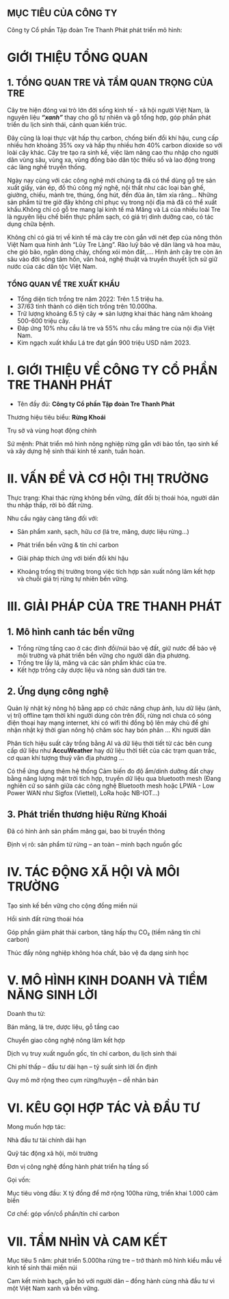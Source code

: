 ## MỤC TIÊU CỦA CÔNG TY

Công ty Cổ phần Tập đoàn Tre Thanh Phát phát triển mô hình:

# GIỚI THIỆU TỔNG QUAN

## 1. TỔNG QUAN TRE VÀ TẦM QUAN TRỌNG CỦA TRE

Cây tre hiện đóng vai trò lớn đời sống kinh tế - xã hội người Việt Nam, là nguyên liệu **_“xanh”_** thay cho gỗ tự nhiên và gỗ tổng hợp, góp phần phát triển du lịch sinh thái, cảnh quan kiến trúc.

Đây cũng là loại thực vật hấp thụ carbon, chống biến đổi khí hậu, cung cấp nhiều hơn khoảng 35% oxy và hấp thụ nhiều hơn 40% carbon dioxide so với loài cây khác.
Cây tre tạo ra sinh kế, việc làm nâng cao thu nhập cho người dân vùng sâu, vùng xa, vùng đồng bào dân tộc thiểu số và lao động trong các làng nghề truyền thống.

Ngày nay cùng với các công nghệ mới chúng ta đã có thể dùng gỗ tre sản xuất giấy, ván ép, đồ thủ công mỹ nghệ, nội thất như các loại bàn ghế, giường, chiếu, mành tre, thúng, ống hút, đến đũa ăn, tăm xỉa răng…
Những sản phẩm từ tre giờ đây không chỉ phục vụ trong nội địa mà đã có thể xuất khẩu.Không chỉ có gỗ tre mang lại kinh tế mà Măng và Lá của nhiều loài Tre là nguyên liệu chế biến thực phẩm sạch, có giá trị dinh dưỡng cao, có tác dụng chữa bệnh.

Không chỉ có giá trị về kinh tế mà cây tre còn gắn với nét đẹp của nông thôn Việt Nam qua hình ảnh “Lũy Tre Làng”. Rào luỹ bảo vệ dân làng và hoa màu, che gió bão, ngăn dòng chảy, chống xói mòn đất,…. Hình ảnh cây tre còn ăn sâu vào đời sống tâm hồn, văn hoá, nghệ thuật và truyền thuyết lịch sử giữ nước của các dân tộc Việt Nam.

### TỔNG QUAN VỀ TRE XUẤT KHẨU

- Tổng diện tích trồng tre năm 2022: Trên 1.5 triệu ha.
- 37/63 tỉnh thành có diện tích trồng trên 10.000ha.
- Trữ lượng khoảng 6.5 tỷ cây => sản lượng khai thác hàng năm khoảng 500-600 triệu cây.
- Đáp ứng 10% nhu cầu lá tre và 55% nhu cầu măng tre của nội địa Việt Nam.
- Kim ngạch xuất khẩu Lá tre đạt gần 900 triệu USD năm 2023.

# I. GIỚI THIỆU VỀ CÔNG TY CỔ PHẦN TRE THANH PHÁT

- Tên đầy đủ: **Công ty Cổ phần Tập đoàn Tre Thanh Phát**

Thương hiệu tiêu biểu: **Rừng Khoái**

Trụ sở và vùng hoạt động chính

Sứ mệnh: Phát triển mô hình nông nghiệp rừng gắn với bảo tồn, tạo sinh kế và xây dựng hệ sinh thái kinh tế xanh, tuần hoàn.

# II. VẤN ĐỀ VÀ CƠ HỘI THỊ TRƯỜNG

Thực trạng: Khai thác rừng không bền vững, đất đồi bị thoái hóa, người dân thu nhập thấp, rời bỏ đất rừng.

Nhu cầu ngày càng tăng đối với:

- Sản phẩm xanh, sạch, hữu cơ (lá tre, măng, dược liệu rừng…)

- Phát triển bền vững & tín chỉ carbon

- Giải pháp thích ứng với biến đổi khí hậu

- Khoảng trống thị trường trong việc tích hợp sản xuất nông lâm kết hợp và chuỗi giá trị rừng tự nhiên bền vững.

# III. GIẢI PHÁP CỦA TRE THANH PHÁT

## 1. Mô hình canh tác bền vững

- Trồng rừng tầng cao ở các đỉnh đồi/núi bảo vệ đất, giữ nước để bảo vệ môi trường và phát triển bền vững cho người dân địa phương.
- Trồng tre lấy lá, măng và các sản phẩm khác của tre.
- Kết hợp trồng cây dược liệu và nông sản dưới tán tre.

## 2. Ứng dụng công nghệ

Quản lý nhật ký nông hộ bằng app có chức năng chụp ảnh, lưu dữ liệu (ảnh, vị trí) offline tạm thời khi người dùng còn trên đồi, rừng nơi chưa có sóng điện thoại hay mạng internet, khi có wifi thì đồng bộ lên máy chủ để ghi nhận nhật ký thời gian nông hộ chăm sóc hay bón phân ... Khi người dân

Phân tích hiệu suất cây trồng bằng AI và dữ liệu thời tiết từ các bên cung cấp dữ liệu như **AccuWeather** hay dữ liệu thời tiết của các trạm quan trắc, cơ quan khí tượng thuỷ văn địa phương ...

Có thể ứng dụng thêm hệ thống Cảm biến đo độ ẩm/dinh dưỡng đất chạy bằng năng lượng mặt trời tích hợp, truyền dữ liệu qua bluetooth mesh (Đang nghiên cứ so sánh giữa các công nghệ Bluetooth mesh hoặc LPWA - Low Power WAN như Sigfox (Viettel), LoRa hoặc NB-IOT...)

## 3. Phát triển thương hiệu Rừng Khoái

Đã có hình ảnh sản phẩm măng gai, bao bì truyền thông

Định vị rõ: sản phẩm từ rừng – an toàn – minh bạch nguồn gốc

# IV. TÁC ĐỘNG XÃ HỘI VÀ MÔI TRƯỜNG

Tạo sinh kế bền vững cho cộng đồng miền núi

Hồi sinh đất rừng thoái hóa

Góp phần giảm phát thải carbon, tăng hấp thụ CO₂ (tiềm năng tín chỉ carbon)

Thúc đẩy nông nghiệp không hóa chất, bảo vệ đa dạng sinh học

# V. MÔ HÌNH KINH DOANH VÀ TIỀM NĂNG SINH LỜI

Doanh thu từ:

Bán măng, lá tre, dược liệu, gỗ tầng cao

Chuyển giao công nghệ nông lâm kết hợp

Dịch vụ truy xuất nguồn gốc, tín chỉ carbon, du lịch sinh thái

Chi phí thấp – đầu tư dài hạn – tỷ suất sinh lời ổn định

Quy mô mở rộng theo cụm rừng/huyện – dễ nhân bản

# VI. KÊU GỌI HỢP TÁC VÀ ĐẦU TƯ

Mong muốn hợp tác:

Nhà đầu tư tài chính dài hạn

Quỹ tác động xã hội, môi trường

Đơn vị công nghệ đồng hành phát triển hạ tầng số

Gọi vốn:

Mục tiêu vòng đầu: X tỷ đồng để mở rộng 100ha rừng, triển khai 1.000 cảm biến

Cơ chế: góp vốn/cổ phần/tín chỉ carbon

# VII. TẦM NHÌN VÀ CAM KẾT

Mục tiêu 5 năm: phát triển 5.000ha rừng tre – trở thành mô hình kiểu mẫu về kinh tế sinh thái miền núi

Cam kết minh bạch, gắn bó với người dân – đồng hành cùng nhà đầu tư vì một Việt Nam xanh và bền vững.
